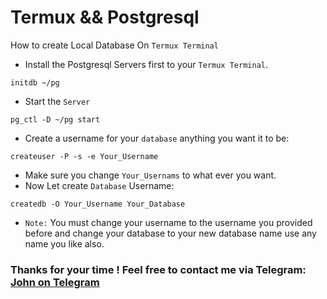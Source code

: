 
# Termux && Postgresql 

 How to create Local Database On  `Termux Terminal`

- Install the Postgresql Servers first to your `Termux Terminal`. 
```
initdb ~/pg
```
- Start the `Server`
```
pg_ctl -D ~/pg start
```
-  Create a username for your `database` anything you want it to be: 
```
createuser -P -s -e Your_Username
```
- Make sure you change `Your_Usernams` to what ever you want.
- Now Let create `Database` Username:
```
createdb -O Your_Username Your_Database
```
- `Note:` You must change your username to the username you provided before and change your database to your new database name use any name you like also.


### Thanks for your time ! Feel free to contact me via Telegram: [John on Telegram ](https://telegram.com/kharlm)

